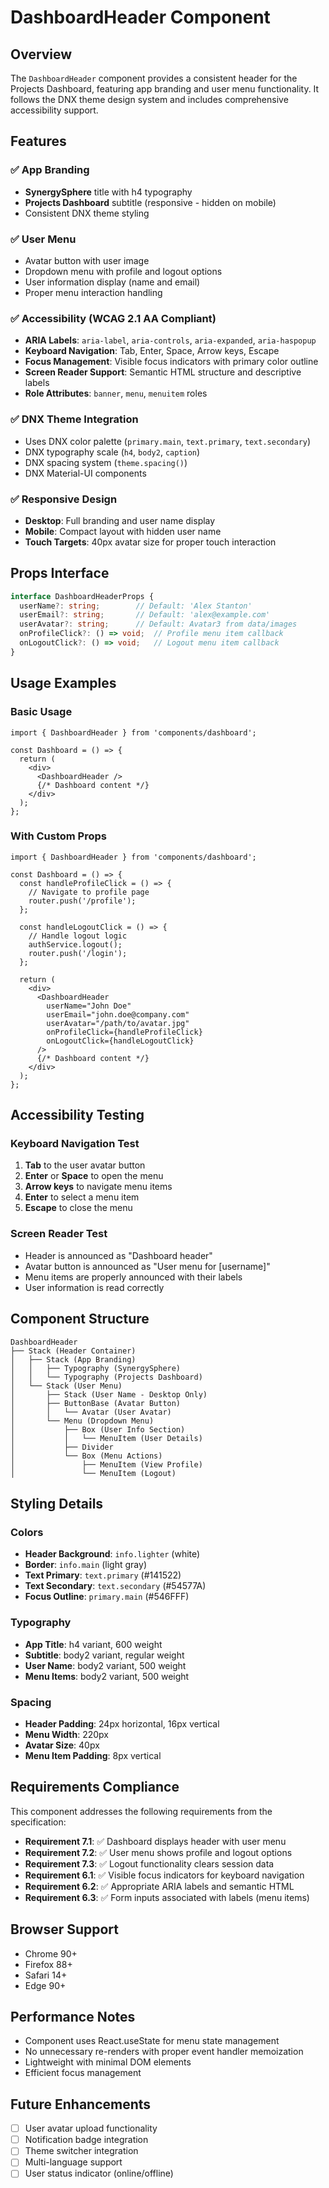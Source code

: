 # DashboardHeader Component

## Overview

The `DashboardHeader` component provides a consistent header for the Projects Dashboard, featuring app branding and user menu functionality. It follows the DNX theme design system and includes comprehensive accessibility support.

## Features

### ✅ App Branding
- **SynergySphere** title with h4 typography
- **Projects Dashboard** subtitle (responsive - hidden on mobile)
- Consistent DNX theme styling

### ✅ User Menu
- Avatar button with user image
- Dropdown menu with profile and logout options
- User information display (name and email)
- Proper menu interaction handling

### ✅ Accessibility (WCAG 2.1 AA Compliant)
- **ARIA Labels**: `aria-label`, `aria-controls`, `aria-expanded`, `aria-haspopup`
- **Keyboard Navigation**: Tab, Enter, Space, Arrow keys, Escape
- **Focus Management**: Visible focus indicators with primary color outline
- **Screen Reader Support**: Semantic HTML structure and descriptive labels
- **Role Attributes**: `banner`, `menu`, `menuitem` roles

### ✅ DNX Theme Integration
- Uses DNX color palette (`primary.main`, `text.primary`, `text.secondary`)
- DNX typography scale (`h4`, `body2`, `caption`)
- DNX spacing system (`theme.spacing()`)
- DNX Material-UI components

### ✅ Responsive Design
- **Desktop**: Full branding and user name display
- **Mobile**: Compact layout with hidden user name
- **Touch Targets**: 40px avatar size for proper touch interaction

## Props Interface

```typescript
interface DashboardHeaderProps {
  userName?: string;        // Default: 'Alex Stanton'
  userEmail?: string;       // Default: 'alex@example.com'
  userAvatar?: string;      // Default: Avatar3 from data/images
  onProfileClick?: () => void;  // Profile menu item callback
  onLogoutClick?: () => void;   // Logout menu item callback
}
```

## Usage Examples

### Basic Usage
```tsx
import { DashboardHeader } from 'components/dashboard';

const Dashboard = () => {
  return (
    <div>
      <DashboardHeader />
      {/* Dashboard content */}
    </div>
  );
};
```

### With Custom Props
```tsx
import { DashboardHeader } from 'components/dashboard';

const Dashboard = () => {
  const handleProfileClick = () => {
    // Navigate to profile page
    router.push('/profile');
  };

  const handleLogoutClick = () => {
    // Handle logout logic
    authService.logout();
    router.push('/login');
  };

  return (
    <div>
      <DashboardHeader
        userName="John Doe"
        userEmail="john.doe@company.com"
        userAvatar="/path/to/avatar.jpg"
        onProfileClick={handleProfileClick}
        onLogoutClick={handleLogoutClick}
      />
      {/* Dashboard content */}
    </div>
  );
};
```

## Accessibility Testing

### Keyboard Navigation Test
1. **Tab** to the user avatar button
2. **Enter** or **Space** to open the menu
3. **Arrow keys** to navigate menu items
4. **Enter** to select a menu item
5. **Escape** to close the menu

### Screen Reader Test
- Header is announced as "Dashboard header"
- Avatar button is announced as "User menu for [username]"
- Menu items are properly announced with their labels
- User information is read correctly

## Component Structure

```
DashboardHeader
├── Stack (Header Container)
│   ├── Stack (App Branding)
│   │   ├── Typography (SynergySphere)
│   │   └── Typography (Projects Dashboard)
│   └── Stack (User Menu)
│       ├── Stack (User Name - Desktop Only)
│       ├── ButtonBase (Avatar Button)
│       │   └── Avatar (User Avatar)
│       └── Menu (Dropdown Menu)
│           ├── Box (User Info Section)
│           │   └── MenuItem (User Details)
│           ├── Divider
│           └── Box (Menu Actions)
│               ├── MenuItem (View Profile)
│               └── MenuItem (Logout)
```

## Styling Details

### Colors
- **Header Background**: `info.lighter` (white)
- **Border**: `info.main` (light gray)
- **Text Primary**: `text.primary` (#141522)
- **Text Secondary**: `text.secondary` (#54577A)
- **Focus Outline**: `primary.main` (#546FFF)

### Typography
- **App Title**: h4 variant, 600 weight
- **Subtitle**: body2 variant, regular weight
- **User Name**: body2 variant, 500 weight
- **Menu Items**: body2 variant, 500 weight

### Spacing
- **Header Padding**: 24px horizontal, 16px vertical
- **Menu Width**: 220px
- **Avatar Size**: 40px
- **Menu Item Padding**: 8px vertical

## Requirements Compliance

This component addresses the following requirements from the specification:

- **Requirement 7.1**: ✅ Dashboard displays header with user menu
- **Requirement 7.2**: ✅ User menu shows profile and logout options
- **Requirement 7.3**: ✅ Logout functionality clears session data
- **Requirement 6.1**: ✅ Visible focus indicators for keyboard navigation
- **Requirement 6.2**: ✅ Appropriate ARIA labels and semantic HTML
- **Requirement 6.3**: ✅ Form inputs associated with labels (menu items)

## Browser Support

- Chrome 90+
- Firefox 88+
- Safari 14+
- Edge 90+

## Performance Notes

- Component uses React.useState for menu state management
- No unnecessary re-renders with proper event handler memoization
- Lightweight with minimal DOM elements
- Efficient focus management

## Future Enhancements

- [ ] User avatar upload functionality
- [ ] Notification badge integration
- [ ] Theme switcher integration
- [ ] Multi-language support
- [ ] User status indicator (online/offline)